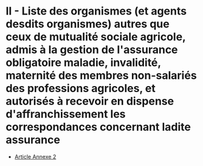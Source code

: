 # II - Liste des organismes (et agents desdits organismes) autres que ceux de mutualité sociale agricole, admis à la gestion de l'assurance obligatoire maladie, invalidité, maternité des membres non-salariés des professions agricoles, et autorisés à recevoir en dispense d'affranchissement les correspondances concernant ladite assurance

- [Article Annexe 2](article-annexe-2.md)
